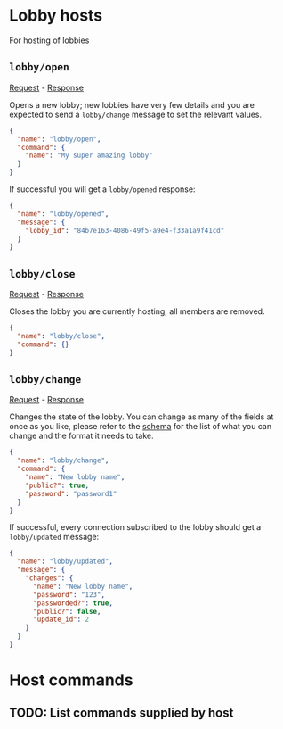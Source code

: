 # Lobby hosts
For hosting of lobbies

## `lobby/open`
[Request](/priv/static/schema/commands/lobby/open_command.json) - [Response](/priv/static/schema/messages/lobby/opened_message.json)

Opens a new lobby; new lobbies have very few details and you are expected to send a `lobby/change` message to set the relevant values.
```json
{
  "name": "lobby/open",
  "command": {
    "name": "My super amazing lobby"
  }
}
```

If successful you will get a `lobby/opened` response:
```json
{
  "name": "lobby/opened",
  "message": {
    "lobby_id": "84b7e163-4086-49f5-a9e4-f33a1a9f41cd"
  }
}
```

## `lobby/close`
[Request](/priv/static/schema/commands/lobby/close_command.json) - [Response](/priv/static/schema/messages/lobby/closed_message.json)

Closes the lobby you are currently hosting; all members are removed.
```json
{
  "name": "lobby/close",
  "command": {}
}
```

## `lobby/change`
[Request](/priv/static/schema/commands/lobby/change_command.json) - [Response](/priv/static/schema/messages/lobby/updated_message.json)

Changes the state of the lobby. You can change as many of the fields at once as you like, please refer to the [schema](/priv/static/schema/commands/lobby/change_command.json) for the list of what you can change and the format it needs to take.
```json
{
  "name": "lobby/change",
  "command": {
    "name": "New lobby name",
    "public?": true,
    "password": "password1"
  }
}
```

If successful, every connection subscribed to the lobby should get a `lobby/updated` message:
```json
{
  "name": "lobby/updated",
  "message": {
    "changes": {
      "name": "New lobby name",
      "password": "123",
      "passworded?": true,
      "public?": false,
      "update_id": 2
    }
  }
}
```

# Host commands
## TODO: List commands supplied by host


